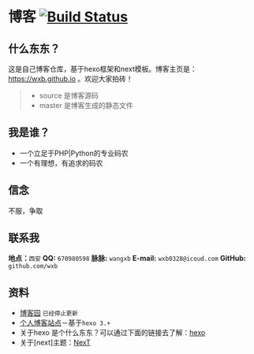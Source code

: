 # 博客  [![Build Status](https://travis-ci.org/wxb/wxb.github.io.svg?branch=source)](https://travis-ci.org/wxb/wxb.github.io)

## 什么东东？

这是自己博客仓库，基于hexo框架和next模板。博客主页是：https://wxb.github.io 。欢迎大家拍砖！   
> * source 是博客源码
> * master 是博客生成的静态文件

## 我是谁？

* 一个立足于PHP|Python的专业码农
* 一个有理想，有追求的码农  

## 信念

不服，争取

## 联系我
**地点：**`西安`
**QQ:** `670980598`
**脉脉:** `wangxb`
**E-mail:** `wxb0328@icoud.com`
**GitHub:** `github.com/wxb`


## 资料
* [博客园](http://www.cnblogs.com/wxb0328) `已经停止更新`    
* [个人博客站点](https://wxb.github.io)－基于`hexo 3.+`
* 关于hexo 是个什么东东？可以通过下面的链接去了解：[hexo](https://hexo.io/zh-cn/)     
* 关于[next]主题：[NexT](http://theme-next.iissnan.com/)   
